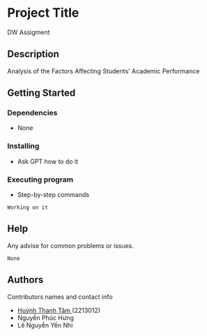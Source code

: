# Project Title

DW Assigment

## Description

Analysis of the Factors Affecting Students' Academic Performance
## Getting Started

### Dependencies

* None

### Installing

* Ask GPT how to do it


### Executing program

* Step-by-step commands
```
Working on it
```

## Help

Any advise for common problems or issues.
```
None
```

## Authors

Contributors names and contact info

* [Huỳnh Thanh Tâm ](https://github.com/ImNotTam) (2213012)
* Nguyễn Phúc Hưng 
* Lê Nguyễn Yến Nhi


